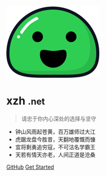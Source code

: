 ![logo](icon.svg)

# xzh <small>.net</small>

> 请忠于你内心深处的选择与坚守

- 钟山风雨起苍黄，百万雄师过大江
- 虎踞龙盘今胜昔，天翻地覆慨而慷
- 宜将剩勇追穷寇，不可沽名学霸王
- 天若有情天亦老，人间正道是沧桑

[GitHub](https://github.com/xzh-net/xzh-net.github.io)
[Get Started](README.md)
